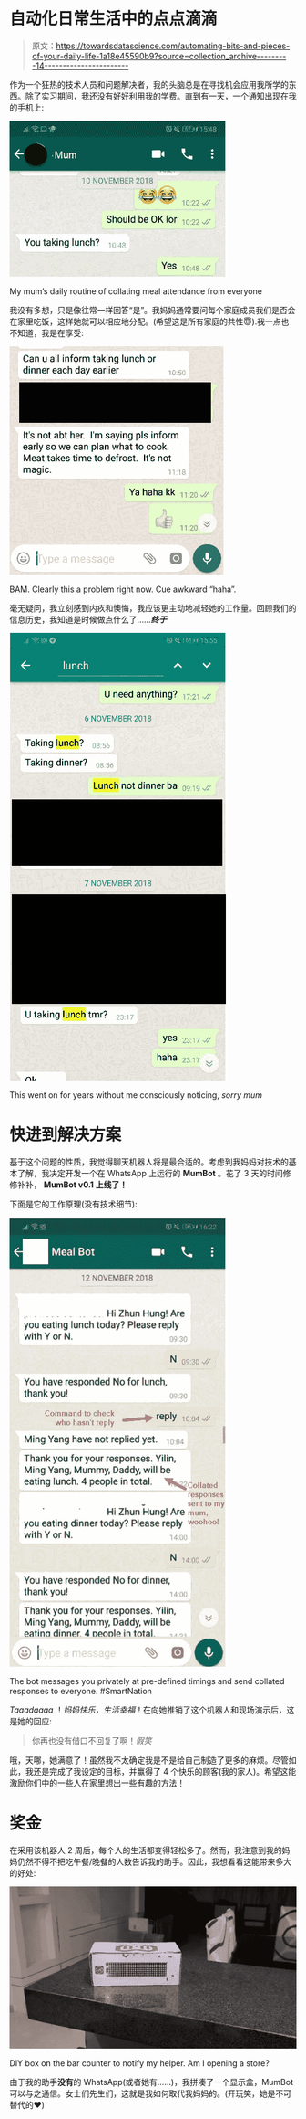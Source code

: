 # 自动化日常生活中的点点滴滴

> 原文：<https://towardsdatascience.com/automating-bits-and-pieces-of-your-daily-life-1a18e45590b9?source=collection_archive---------14----------------------->

作为一个狂热的技术人员和问题解决者，我的头脑总是在寻找机会应用我所学的东西。除了实习期间，我还没有好好利用我的学费。直到有一天，一个通知出现在我的手机上:

![](img/64f3c754006d5e577007fc6a34cc4d63.png)

My mum’s daily routine of collating meal attendance from everyone

我没有多想，只是像往常一样回答“是”。我妈妈通常要问每个家庭成员我们是否会在家里吃饭，这样她就可以相应地分配。(希望这是所有家庭的共性😇).我一点也不知道，我是在享受:

![](img/84d3948564671f1f5131a4ad459c0f9a.png)

BAM. Clearly this a problem right now. Cue awkward “haha”.

毫无疑问，我立刻感到内疚和懊悔，我应该更主动地减轻她的工作量。回顾我们的信息历史，我知道是时候做点什么了……***终于***

![](img/9ccbc9bc11893997a1c09262043af3cb.png)

This went on for years without me consciously noticing, *sorry mum*

# 快进到解决方案

基于这个问题的性质，我觉得聊天机器人将是最合适的。考虑到我妈妈对技术的基本了解，我决定开发一个在 WhatsApp 上运行的 **MumBot** 。花了 3 天的时间修修补补， **MumBot v0.1 上线了！**

下面是它的工作原理(没有技术细节):

![](img/573e324882862760ee931769fda5d6ec.png)

The bot messages you privately at pre-defined timings and send collated responses to everyone. #SmartNation

*Taaadaaaa* ！*妈妈快乐，生活幸福*！在向她推销了这个机器人和现场演示后，这是她的回应:

> 你再也没有借口不回复了啊！*假笑*

哦，天哪，她满意了！虽然我不太确定我是不是给自己制造了更多的麻烦。尽管如此，我还是完成了我设定的目标，并赢得了 4 个快乐的顾客(我的家人)。希望这能激励你们中的一些人在家里想出一些有趣的方法！

# 奖金

在采用该机器人 2 周后，每个人的生活都变得轻松多了。然而，我注意到我的妈妈仍然不得不把吃午餐/晚餐的人数告诉我的助手。因此，我想看看这能带来多大的好处:

![](img/7bd5c64a9c0227c39a5cb9217ba1f87b.png)

DIY box on the bar counter to notify my helper. Am I opening a store?

由于我的助手**没有**的 WhatsApp(或者她有……)，我拼凑了一个显示盒，MumBot 可以与之通信。女士们先生们，这就是我如何取代我妈妈的。(开玩笑，她是不可替代的❤️)
